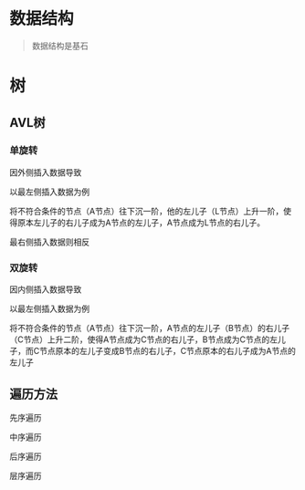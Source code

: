 # 数据结构

> 数据结构是基石



# 树

## AVL树

### 单旋转

因外侧插入数据导致

以最左侧插入数据为例

将不符合条件的节点（A节点）往下沉一阶，他的左儿子（L节点）上升一阶，使得原本左儿子的右儿子成为A节点的左儿子，A节点成为L节点的右儿子。

最右侧插入数据则相反

### 双旋转

因内侧插入数据导致

以最左侧插入数据为例

将不符合条件的节点（A节点）往下沉一阶，A节点的左儿子（B节点）的右儿子（C节点）上升二阶，使得A节点成为C节点的右儿子，B节点成为C节点的左儿子，而C节点原本的左儿子变成B节点的右儿子，C节点原本的右儿子成为A节点的左儿子



## 遍历方法

先序遍历



中序遍历

后序遍历

层序遍历
